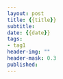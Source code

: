 ```yaml
---
layout: post
title: {{title}}
subtitle: 
date: {{date}}
tags:
- tag1
header-img: ""
header-mask: 0.3
published:
---
```

